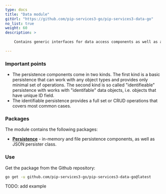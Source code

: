 ```yaml
---
type: docs
title: "Data module"
gitUrl: "https://github.com/pip-services3-go/pip-services3-data-go"
no_list: true
weight: 60
description: > 
  
    Contains generic interfaces for data access components as well as abstract implementations for in-memory and file persistence. 
 
---
```


### Important points
* The persistence components come in two kinds. The first kind is a basic persistence that can work with any object types and provides only minimal set of operations. The second kind is so called "identifieable" persistence with works with "identifable" data objects, i.e. objects that have unique ID field. 
* The identifiable persistence provides a full set or CRUD operations that covers most common cases.


### Packages

The module contains the following packages:

* [**Persistence**](persistence) - in-memory and file persistence components, as well as JSON persister class.


### Use

Get the package from the Github repository:
```bash
go get -u github.com/pip-services3-go/pip-services3-data-go@latest
```

TODO: add example